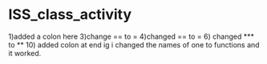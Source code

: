 # ISS_class_activity

1)added a colon here
3)change == to =
4)changed == to =
6) changed *** to **
10) added colon at end
ig i changed the names of one to functions and it worked.
